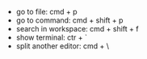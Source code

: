 - go to file: cmd + p
- go to command: cmd + shift + p
- search in workspace: cmd + shift + f
- show terminal: ctr + `
- split another editor: cmd + \
